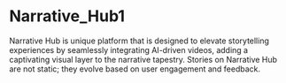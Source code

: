 # Narrative_Hub1
Narrative Hub is unique platform that is designed to elevate storytelling experiences by seamlessly integrating AI-driven videos, adding a captivating visual layer to the narrative tapestry. Stories on Narrative Hub are not static; they evolve based on user engagement and feedback.
